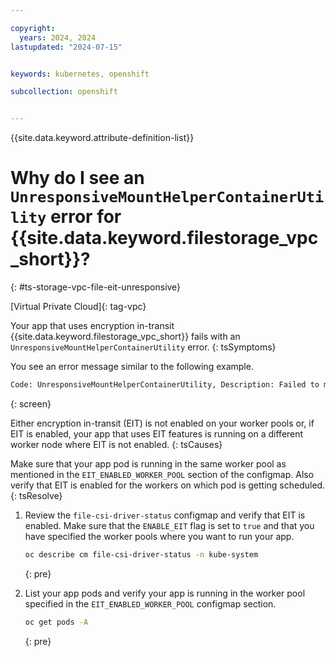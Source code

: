 ```yaml
---

copyright: 
  years: 2024, 2024
lastupdated: "2024-07-15"


keywords: kubernetes, openshift

subcollection: openshift


---
```


{{site.data.keyword.attribute-definition-list}}

# Why do I see an `UnresponsiveMountHelperContainerUtility` error for {{site.data.keyword.filestorage_vpc_short}}?
{: #ts-storage-vpc-file-eit-unresponsive}

[Virtual Private Cloud]{: tag-vpc}


Your app that uses encryption in-transit {{site.data.keyword.filestorage_vpc_short}} fails with an `UnresponsiveMountHelperContainerUtility` error.
{: tsSymptoms}

You see an error message similar to the following example.

```sh
Code: UnresponsiveMountHelperContainerUtility, Description: Failed to mount target because unable to make connection to mount helper container service., BackendError: Failed to send EIT based request. Failed with error: Post "http://unix/api/mount": dial unix /var/lib/ibmshare.sock: connect: no such file or directory, Action: Check if EIT is enabled from storage operator. Run command 'kubectl edit configmap addon-vpc-file-csi-driver-configmap -n kube-system' and set 'ENABLE_EIT' flag to 'true'.}
```
{: screen}

Either encryption in-transit (EIT) is not enabled on your worker pools or, if EIT is enabled, your app that uses EIT features is running on a different worker node where EIT is not enabled.
{: tsCauses}

Make sure that your app pod is running in the same worker pool as mentioned in the `EIT_ENABLED_WORKER_POOL` section of the configmap. Also verify that EIT is enabled for the workers on which pod is getting scheduled.
{: tsResolve}

1. Review the `file-csi-driver-status` configmap and verify that EIT is enabled. Make sure that the `ENABLE_EIT` flag is set to `true` and that you have specified the worker pools where you want to run your app.

    ```sh
    oc describe cm file-csi-driver-status -n kube-system
    ```
    {: pre}

1. List your app pods and verify your app is running in the worker pool specified in the `EIT_ENABLED_WORKER_POOL` configmap section.

    ```sh
    oc get pods -A
    ```
    {: pre}

